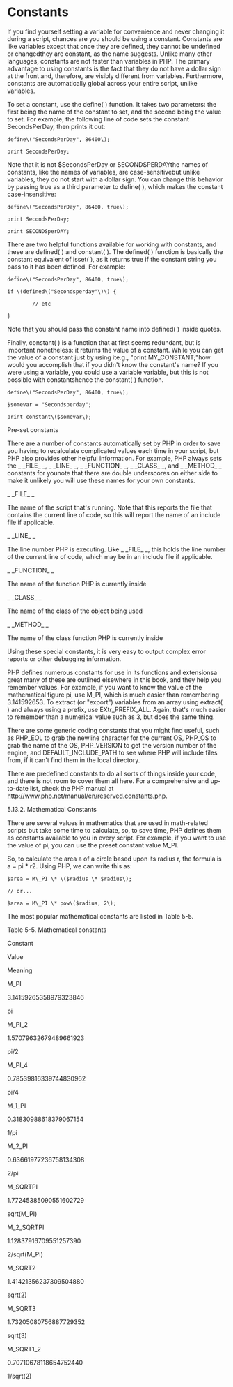# Constants

If you find yourself setting a variable for convenience and never changing it during a script, chances are you should be using a constant. Constants are like variables except that once they are defined, they cannot be undefined or changedthey are constant, as the name suggests. Unlike many other languages, constants are not faster than variables in PHP. The primary advantage to using constants is the fact that they do not have a dollar sign at the front and, therefore, are visibly different from variables. Furthermore, constants are automatically global across your entire script, unlike variables.

To set a constant, use the define\( \) function. It takes two parameters: the first being the name of the constant to set, and the second being the value to set. For example, the following line of code sets the constant SecondsPerDay, then prints it out:



    define\("SecondsPerDay", 86400\);

    print SecondsPerDay;



Note that it is not $SecondsPerDay or SECONDSPERDAYthe names of constants, like the names of variables, are case-sensitivebut unlike variables, they do not start with a dollar sign. You can change this behavior by passing true as a third parameter to define\( \), which makes the constant case-insensitive:



    define\("SecondsPerDay", 86400, true\);

    print SecondsPerDay;

    print SECONDSperDAY;



There are two helpful functions available for working with constants, and these are defined\( \) and constant\( \). The defined\( \) function is basically the constant equivalent of isset\( \), as it returns true if the constant string you pass to it has been defined. For example:



    define\("SecondsPerDay", 86400, true\);

    if \(defined\("Secondsperday"\)\) {

            // etc

    }



Note that you should pass the constant name into defined\( \) inside quotes.



Finally, constant\( \) is a function that at first seems redundant, but is important nonetheless: it returns the value of a constant. While you can get the value of a constant just by using ite.g., "print MY\_CONSTANT;"how would you accomplish that if you didn't know the constant's name? If you were using a variable, you could use a variable variable, but this is not possible with constantshence the constant\( \) function.



    define\("SecondsPerDay", 86400, true\);

    $somevar = "Secondsperday";

    print constant\($somevar\);



Pre-set constants

There are a number of constants automatically set by PHP in order to save you having to recalculate complicated values each time in your script, but PHP also provides other helpful information. For example, PHP always sets the \_ \_FILE\_ \_, \_ \_LINE\_ \_, \_ \_FUNCTION\_ \_, \_ \_CLASS\_ \_, and \_ \_METHOD\_ \_ constants for younote that there are double underscores on either side to make it unlikely you will use these names for your own constants.



\_ \_FILE\_ \_

The name of the script that's running. Note that this reports the file that contains the current line of code, so this will report the name of an include file if applicable.



\_ \_LINE\_ \_

The line number PHP is executing. Like \_ \_FILE\_ \_, this holds the line number of the current line of code, which may be in an include file if applicable.



\_ \_FUNCTION\_ \_

The name of the function PHP is currently inside



\_ \_CLASS\_ \_

The name of the class of the object being used



\_ \_METHOD\_ \_

The name of the class function PHP is currently inside



Using these special constants, it is very easy to output complex error reports or other debugging information.



PHP defines numerous constants for use in its functions and extensionsa great many of these are outlined elsewhere in this book, and they help you remember values. For example, if you want to know the value of the mathematical figure pi, use M\_PI, which is much easier than remembering 3.141592653. To extract \(or "export"\) variables from an array using extract\( \) and always using a prefix, use EXtr\_PREFIX\_ALL. Again, that's much easier to remember than a numerical value such as 3, but does the same thing.



There are some generic coding constants that you might find useful, such as PHP\_EOL to grab the newline character for the current OS, PHP\_OS to grab the name of the OS, PHP\_VERSION to get the version number of the engine, and DEFAULT\_INCLUDE\_PATH to see where PHP will include files from, if it can't find them in the local directory.



There are predefined constants to do all sorts of things inside your code, and there is not room to cover them all here. For a comprehensive and up-to-date list, check the PHP manual at http://www.php.net/manual/en/reserved.constants.php.



5.13.2. Mathematical Constants



There are several values in mathematics that are used in math-related scripts but take some time to calculate, so, to save time, PHP defines them as constants available to you in every script. For example, if you want to use the value of pi, you can use the preset constant value M\_PI.



So, to calculate the area a of a circle based upon its radius r, the formula is a = pi \* r2. Using PHP, we can write this as:



    $area = M\_PI \* \($radius \* $radius\);

    // or...

    $area = M\_PI \* pow\($radius, 2\);



The most popular mathematical constants are listed in Table 5-5.



Table 5-5. Mathematical constants



Constant



Value



Meaning



M\_PI



3.14159265358979323846



pi



M\_PI\_2



1.57079632679489661923



pi/2



M\_PI\_4



0.78539816339744830962



pi/4



M\_1\_PI



0.31830988618379067154



1/pi



M\_2\_PI



0.63661977236758134308



2/pi



M\_SQRTPI



1.77245385090551602729



sqrt\(M\_PI\)



M\_2\_SQRTPI



1.12837916709551257390



2/sqrt\(M\_PI\)



M\_SQRT2



1.41421356237309504880



sqrt\(2\)



M\_SQRT3



1.73205080756887729352



sqrt\(3\)



M\_SQRT1\_2



0.70710678118654752440



1/sqrt\(2\)







